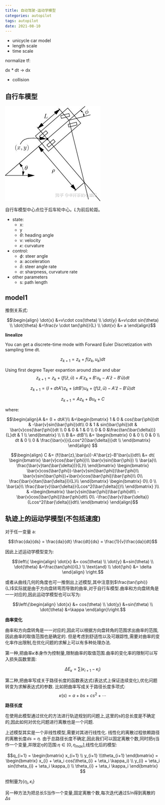 ```yaml
---
title: 自动驾驶-运动学模型
categories: autopilot
tags: autopilot
date: 2021-08-10
---
```


- unicycle car model
- length scale
- time scale

normalize tf:

dx * dt -> dx

- collision

## 自行车模型

![bicycle_model](imgs/bicycle_model.jpg)

自行车模型中心点位于后车轮中心。$L$为前后轮距。

- state:
    - x:
    - y
    - $\theta$: heading angle
    - v: velocity
    - $\kappa$: curvature
- control:
    - $\phi$: steer angle
    - a: acceleration
    - $\delta$: steer angle rate
    - $\alpha$: sharpness, curvature rate
- other parameters
    - s: path length

## model1

推倒关系式:

$$\begin{align}
 \dot{x} &=v\cdot cos(\theta)  \\
 \dot{y} &=v\cdot sin(\theta)  \\
 \dot{\theta} &=\frac{v \cdot tan(\phi)}{L}  \\
 \dot{v} &= a
\end{align}$$


**linealize**

You can get a discrete-time mode with Forward Euler Discretization with sampling time dt.

$$z_{k+1}=z_k+f(z_k,u_k)dt$$

Using first degree Tayer expantion around zbar and ubar
$$z_{k+1}=z_k+(f(\bar{z},\bar{u})+A'z_k+B'u_k-A'\bar{z}-B'\bar{u})dt$$

$$z_{k+1}=(I + dtA')z_k+(dtB')u_k + (f(\bar{z},\bar{u})-A'\bar{z}-B'\bar{u})dt$$

$$z_{k+1}=Az_k+Bu_k +C$$

where:

$$\begin{align}A &= (I + dtA')\\
&=\begin{bmatrix} 
1 & 0 & cos(\bar{\phi})dt & -\bar{v}sin(\bar{\phi})dt\\
0 & 1 & sin(\bar{\phi})dt & \bar{v}cos(\bar{\phi})dt \\
0 & 0 & 1 & 0 \\
0 & 0 &\frac{tan(\bar{\delta})}{L}dt & 1 \\
\end{bmatrix}   \\
    \\
B &= dtB'\\
&=
\begin{bmatrix} 
0 & 0 \\
0 & 0 \\
dt & 0 \\
0 & \frac{\bar{v}}{Lcos^2(\bar{\delta})}dt \\
\end{bmatrix} \end{align}   $$

$$\begin{align}
C &= (f(\bar{z},\bar{u})-A'\bar{z}-B'\bar{u})dt\\
&= dt(
\begin{bmatrix} 
\bar{v}cos(\bar{\phi})\\
\bar{v}sin(\bar{\phi}) \\
\bar{a}\\
\frac{\bar{v}tan(\bar{\delta})}{L}\\
\end{bmatrix}   
\begin{bmatrix} 
\bar{v}cos(\bar{\phi})-\bar{v}sin(\bar{\phi})\bar{\phi}\\
\bar{v}sin(\bar{\phi})+\bar{v}cos(\bar{\phi})\bar{\phi}\\
0\\
\frac{\bar{v}tan(\bar{\delta})}{L}\\
\end{bmatrix}   
\begin{bmatrix} 
0\\
0 \\
\bar{a}\\
\frac{\bar{v}\bar{\delta}}{Lcos^2(\bar{\delta})}\\
\end{bmatrix}
)\\
& =\begin{bmatrix} 
\bar{v}sin(\bar{\phi})\bar{\phi}dt\\
-\bar{v}cos(\bar{\phi})\bar{\phi}dt\\
0\\
-\frac{\bar{v}\bar{\delta}}{Lcos^2(\bar{\delta})}dt\\
\end{bmatrix}
\end{align}$$

## 轨迹上的运动学模型(不包括速度)

对于任一变量 a:

$$\frac{da}{ds} = \frac{da}{dt} \frac{dt}{ds} = \frac{1}{v}\frac{da}{dt}$$

因此上述运动学模型变为:

$$\left\{ \begin{align}
 \dot{x} &= cos(\theta)  \\
 \dot{y} &=sin(\theta)  \\
 \dot{\theta} &=\frac{tan(\phi)}{L}  \\
 \text{and} \\
 \dot{\phi} &= \delta
\end{align}
\right.$$

或者从曲线几何的角度也可一推倒出上述模型,其中注意到$\frac{tan(\phi)}{L}$实际就是由于方向盘转弯而导致的曲率,对于自行车模型.曲率和方向盘转角是一一对应的,因此运动学模型也可以写为:

$$\left\{\begin{align}
 \dot{x} &= cos(\theta)  \\
 \dot{y} &=sin(\theta)  \\
 \dot{\theta} &=\kappa
\end{align}\right.$$

**曲率变化**

曲率和方向盘转角是一一对应的,因此可以根据方向盘转角的范围求出曲率的范围,因此曲率的取值范围也是确定的. 但是考虑到舒适性以及可跟踪性,需要对曲率的变化率作出限制,在优化问题的求解上可以有多种处理办法.

第一种,把曲率$\kappa$本身作为控制量,限制曲率的取值范围.曲率的变化率的限制可以写入损失函数里面:

$$\Delta E_{\kappa} = \sum (\kappa_{i+1} - \kappa_{i})$$

第二种,把曲率写成关于路径长度的函数表达式(表达式上保证连续变化),优化问题转变为求解表达式的参数. 比如把曲率写成关于路径长度多项式:
$$\kappa(s) = a+bs+cs^2+\cdots$$

**路径长度**

在使用此模型通过优化的方法进行轨迹规划的问题上,这里的s的总长度是不确定的,因此如何对优化问题进行离散也是一个问题.

上述模型其实是一个非线性模型,需要对其进行线性化. 线性化的离散过程依赖路径的离散长度$ds = \eta$. 由于总路径长度不确定,因此我们可以固定离散个数,同时把$\eta$当作一个变量,并限定$\eta$的范围:$\eta \in [0, \eta_{max}]$,线性化后的模型:

$$q_{i+1} = \begin{bmatrix} x_{i+1} \\ y_{i+1} \\\theta_{i+1}  \end{bmatrix}
= \begin{bmatrix} x_{i} + \eta_i cos(\theta_{i} + \eta_i \kappa_i) \\ y_{i} + \eta_i sin(\theta_{i} + \eta_i \kappa_i) \\ \theta_{i} + \eta_i \kappa_i \end{bmatrix} $$

控制量为$\{\eta_i, \kappa_i\}$

另一种方法为把总长S当作一个变量,固定离散个数,每次迭代通过S/n得到离散的$\Delta s$


